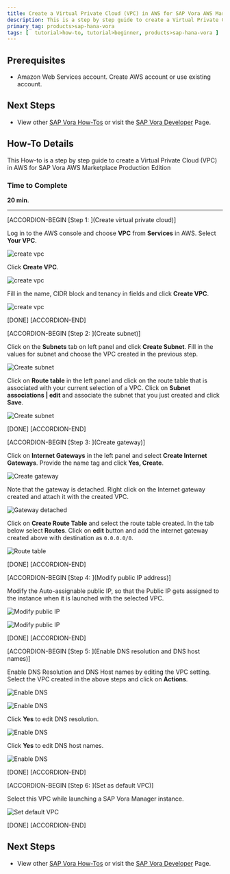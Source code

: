 ```yaml
---
title: Create a Virtual Private Cloud (VPC) in AWS for SAP Vora AWS Marketplace Production Edition
description: This is a step by step guide to create a Virtual Private Cloud (VPC) in AWS for SAP Vora 1.3.
primary_tag: products>sap-hana-vora
tags: [  tutorial>how-to, tutorial>beginner, products>sap-hana-vora ]
---
```

## Prerequisites  
 - Amazon Web Services account. Create AWS account or use existing account.

## Next Steps
 - View other [SAP Vora How-Tos](https://www.sap.com/developer/tutorial-navigator.how-to.html?tag=products:data-management/sap-hana-vora) or visit the [SAP Vora Developer](https://www.sap.com/developer/topics/vora.html) Page.


## How-To Details
This How-to is a step by step guide to create a Virtual Private Cloud (VPC) in AWS for SAP Vora AWS Marketplace Production Edition

### Time to Complete
**20 min**.

---


[ACCORDION-BEGIN [Step 1: ](Create virtual private cloud)]

Log in to the AWS console and choose **VPC** from **Services** in AWS. Select **Your VPC**.


![create vpc](vpc-picture1.png)


Click **Create VPC**.

![create vpc](vpc-picture2.png)


Fill in the name, CIDR block and tenancy in fields and click **Create VPC**.

![create vpc](vpc-picture3.png)

[DONE]
[ACCORDION-END]


[ACCORDION-BEGIN [Step 2: ](Create subnet)]

Click on the **Subnets** tab on left panel and click **Create Subnet**. Fill in the values for subnet and choose the VPC created in the previous step.

![Create subnet](vpc-picture4.png)

Click on **Route table** in the left panel and click on the route table that is associated with your current selection of a VPC. Click on **Subnet associations | edit**  and associate the subnet that you just created and click **Save**.

![Create subnet](vpc-picture5.png)


[DONE]
[ACCORDION-END]


[ACCORDION-BEGIN [Step 3: ](Create gateway)]

Click on **Internet Gateways** in the left panel and select **Create Internet Gateways**. Provide the name tag and click **Yes, Create**.

![Create gateway](vpc-picture6.png)

Note that the gateway is detached. Right click on the Internet gateway created and attach it with the created VPC.

![Gateway detached](vpc-picture7.png)


Click on **Create Route Table** and select the route table created. In the tab below select **Routes**. Click on **edit** button and add the internet gateway created above with destination as `0.0.0.0/0`.

![Route table](vpc-picture8.png)


[DONE]
[ACCORDION-END]


[ACCORDION-BEGIN [Step 4: ](Modify public IP address)]

Modify the Auto-assignable public IP, so that the Public IP gets assigned to the instance when it is launched with the selected VPC.

![Modify public IP](vpc-picture9.png)

![Modify public IP](vpc-picture10.png)

[DONE]
[ACCORDION-END]


[ACCORDION-BEGIN [Step 5: ](Enable DNS resolution and DNS host names)]

Enable DNS Resolution and DNS Host names by editing the VPC setting. Select the VPC created in the above steps and click on **Actions**.

![Enable DNS](vpc-picture11.png)

![Enable DNS](vpc-picture12.png)

Click **Yes** to edit DNS resolution.

![Enable DNS](vpc-picture13.png)

Click **Yes** to edit DNS host names.

![Enable DNS](vpc-picture14.png)

[DONE]
[ACCORDION-END]

[ACCORDION-BEGIN [Step 6: ](Set as default VPC)]

Select this VPC while launching a SAP Vora Manager instance.

![Set default VPC](vpc-picture15.png)


[DONE]
[ACCORDION-END]


## Next Steps
 - View other [SAP Vora How-Tos](https://www.sap.com/developer/tutorial-navigator.how-to.html?tag=products:data-management/sap-hana-vora) or visit the [SAP Vora Developer](https://www.sap.com/developer/topics/vora.html) Page.
